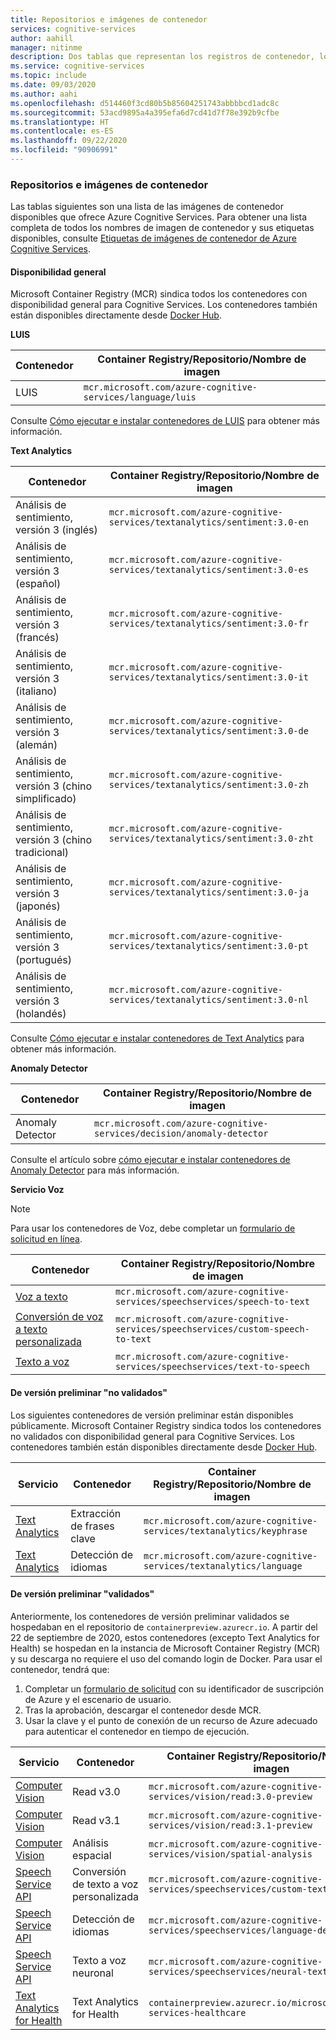 ```yaml
---
title: Repositorios e imágenes de contenedor
services: cognitive-services
author: aahill
manager: nitinme
description: Dos tablas que representan los registros de contenedor, los repositorios y los nombres de imagen de todas las ofertas de Cognitive Service.
ms.service: cognitive-services
ms.topic: include
ms.date: 09/03/2020
ms.author: aahi
ms.openlocfilehash: d514460f3cd80b5b85604251743abbbbcd1adc8c
ms.sourcegitcommit: 53acd9895a4a395efa6d7cd41d7f78e392b9cfbe
ms.translationtype: HT
ms.contentlocale: es-ES
ms.lasthandoff: 09/22/2020
ms.locfileid: "90906991"
---
```

### <a name="container-repositories-and-images"></a>Repositorios e imágenes de contenedor

Las tablas siguientes son una lista de las imágenes de contenedor disponibles que ofrece Azure Cognitive Services. Para obtener una lista completa de todos los nombres de imagen de contenedor y sus etiquetas disponibles, consulte [Etiquetas de imágenes de contenedor de Azure Cognitive Services](../container-image-tags.md). 

#### <a name="generally-available"></a>Disponibilidad general 

Microsoft Container Registry (MCR) sindica todos los contenedores con disponibilidad general para Cognitive Services. Los contenedores también están disponibles directamente desde [Docker Hub](https://hub.docker.com/_/microsoft-azure-cognitive-services).

**LUIS**

| Contenedor | Container Registry/Repositorio/Nombre de imagen |
|--|--|
| LUIS | `mcr.microsoft.com/azure-cognitive-services/language/luis` |

Consulte [Cómo ejecutar e instalar contenedores de LUIS](../../LUIS/luis-container-howto.md) para obtener más información.

**Text Analytics**

| Contenedor | Container Registry/Repositorio/Nombre de imagen |
|--|--|
| Análisis de sentimiento, versión 3 (inglés) | `mcr.microsoft.com/azure-cognitive-services/textanalytics/sentiment:3.0-en` |
| Análisis de sentimiento, versión 3 (español) | `mcr.microsoft.com/azure-cognitive-services/textanalytics/sentiment:3.0-es` |
| Análisis de sentimiento, versión 3 (francés) | `mcr.microsoft.com/azure-cognitive-services/textanalytics/sentiment:3.0-fr` |
| Análisis de sentimiento, versión 3 (italiano) | `mcr.microsoft.com/azure-cognitive-services/textanalytics/sentiment:3.0-it` |
| Análisis de sentimiento, versión 3 (alemán) | `mcr.microsoft.com/azure-cognitive-services/textanalytics/sentiment:3.0-de` |
| Análisis de sentimiento, versión 3 (chino simplificado) | `mcr.microsoft.com/azure-cognitive-services/textanalytics/sentiment:3.0-zh` |
| Análisis de sentimiento, versión 3 (chino tradicional) | `mcr.microsoft.com/azure-cognitive-services/textanalytics/sentiment:3.0-zht` |
| Análisis de sentimiento, versión 3 (japonés) | `mcr.microsoft.com/azure-cognitive-services/textanalytics/sentiment:3.0-ja` |
| Análisis de sentimiento, versión 3 (portugués) | `mcr.microsoft.com/azure-cognitive-services/textanalytics/sentiment:3.0-pt` |
| Análisis de sentimiento, versión 3 (holandés) | `mcr.microsoft.com/azure-cognitive-services/textanalytics/sentiment:3.0-nl` |

Consulte [Cómo ejecutar e instalar contenedores de Text Analytics](../../text-analytics/how-tos/text-analytics-how-to-install-containers.md) para obtener más información.

**Anomaly Detector** 

| Contenedor | Container Registry/Repositorio/Nombre de imagen |
|--|--|
| Anomaly Detector | `mcr.microsoft.com/azure-cognitive-services/decision/anomaly-detector` |

Consulte el artículo sobre [cómo ejecutar e instalar contenedores de Anomaly Detector](../../anomaly-detector/anomaly-detector-container-howto.md) para más información.

**Servicio Voz**

> [!NOTE]
> Para usar los contenedores de Voz, debe completar un [formulario de solicitud en línea](https://aka.ms/csgate).

| Contenedor | Container Registry/Repositorio/Nombre de imagen |
|--|--|
| [Voz a texto](../../speech-service/speech-container-howto.md?tab=stt) | `mcr.microsoft.com/azure-cognitive-services/speechservices/speech-to-text` |
| [Conversión de voz a texto personalizada](../../speech-service/speech-container-howto.md?tab=cstt) | `mcr.microsoft.com/azure-cognitive-services/speechservices/custom-speech-to-text` |
| [Texto a voz](../../speech-service/speech-container-howto.md?tab=tts) | `mcr.microsoft.com/azure-cognitive-services/speechservices/text-to-speech` |

#### <a name="ungated-preview"></a>De versión preliminar "no validados" 

Los siguientes contenedores de versión preliminar están disponibles públicamente. Microsoft Container Registry sindica todos los contenedores no validados con disponibilidad general para Cognitive Services. Los contenedores también están disponibles directamente desde [Docker Hub](https://hub.docker.com/_/microsoft-azure-cognitive-services).

| Servicio | Contenedor | Container Registry/Repositorio/Nombre de imagen |
|--|--|--|
| [Text Analytics](../../text-analytics/how-tos/text-analytics-how-to-install-containers.md) | Extracción de frases clave | `mcr.microsoft.com/azure-cognitive-services/textanalytics/keyphrase` |
| [Text Analytics](../../text-analytics/how-tos/text-analytics-how-to-install-containers.md) | Detección de idiomas | `mcr.microsoft.com/azure-cognitive-services/textanalytics/language` |


#### <a name="gated-preview"></a>De versión preliminar "validados"

Anteriormente, los contenedores de versión preliminar validados se hospedaban en el repositorio de `containerpreview.azurecr.io`. A partir del 22 de septiembre de 2020, estos contenedores (excepto Text Analytics for Health) se hospedan en la instancia de Microsoft Container Registry (MCR) y su descarga no requiere el uso del comando login de Docker. Para usar el contenedor, tendrá que:

1. Completar un [formulario de solicitud](https://aka.ms/csgate) con su identificador de suscripción de Azure y el escenario de usuario. 
2. Tras la aprobación, descargar el contenedor desde MCR. 
3. Usar la clave y el punto de conexión de un recurso de Azure adecuado para autenticar el contenedor en tiempo de ejecución. 

| Servicio | Contenedor | Container Registry/Repositorio/Nombre de imagen |
|--|--|--|
| [Computer Vision](../../Computer-vision/computer-vision-how-to-install-containers.md) | Read v3.0 | `mcr.microsoft.com/azure-cognitive-services/vision/read:3.0-preview` |
| [Computer Vision](../../Computer-vision/computer-vision-how-to-install-containers.md) | Read v3.1 | `mcr.microsoft.com/azure-cognitive-services/vision/read:3.1-preview` |
| [Computer Vision](https://docs.microsoft.com/azure/cognitive-services/computer-vision/spatial-analysis-container) | Análisis espacial | `mcr.microsoft.com/azure-cognitive-services/vision/spatial-analysis` |
| [Speech Service API](../../speech-service/speech-container-howto.md?tab=ctts) | Conversión de texto a voz personalizada | `mcr.microsoft.com/azure-cognitive-services/speechservices/custom-text-to-speech` |
| [Speech Service API](../../speech-service/speech-container-howto.md?tab=lid) | Detección de idiomas | `mcr.microsoft.com/azure-cognitive-services/speechservices/language-detection` |
| [Speech Service API](../../speech-service/speech-container-howto.md?tab=ntts) | Texto a voz neuronal | `mcr.microsoft.com/azure-cognitive-services/speechservices/neural-text-to-speech` |
| [Text Analytics for Health](../../text-analytics/how-tos/text-analytics-how-to-install-containers.md?tabs=health) | Text Analytics for Health | `containerpreview.azurecr.io/microsoft/cognitive-services-healthcare` |

